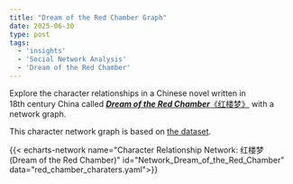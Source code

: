 ```yaml
---
title: "Dream of the Red Chamber Graph"
date: 2025-06-30
type: post
tags:
  - 'insights'
  - 'Social Network Analysis'
  - 'Dream of the Red Chamber'
---
```


Explore the character relationships in a Chinese novel written in 18th century China called [_**Dream of the Red Chamber**_《红楼梦》](https://en.wikipedia.org/wiki/Dream_of_the_Red_Chamberusing) with a network graph.

<!-- more -->

This character network graph is based on [the dataset](https://github.com/XianWoo/SNA_Dream_of_the_Red_Chamber/blob/main/relationship.csv).

{{< echarts-network name="Character Relationship Network: 红楼梦 (Dream of the Red Chamber)" id="Network_Dream_of_the_Red_Chamber" data="red_chamber_charaters.yaml">}}
